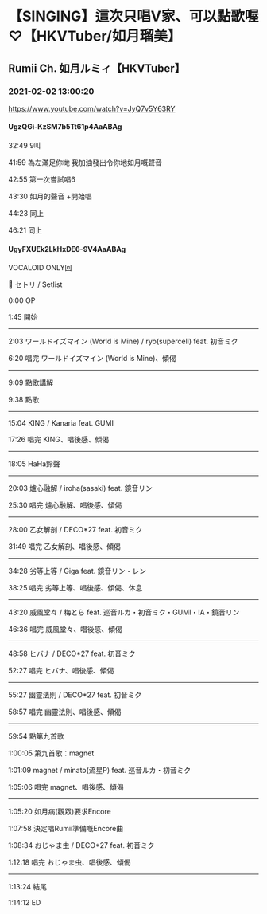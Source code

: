 # 【SINGING】這次只唱V家、可以點歌喔♡【HKVTuber/如月瑠美】

## Rumii Ch. 如月ルミィ【HKVTuber】

### 2021-02-02 13:00:20

https://www.youtube.com/watch?v=JyQ7v5Y63RY

#### UgzQGi-KzSM7b5Tt61p4AaABAg

32:49 9叫

41:59 為左滿足你哋 我加油發出令你地如月嘅聲音

42:55 第一次嘗試唱6

43:30 如月的聲音 +開始唱

44:23 同上

46:21 同上



#### UgyFXUEk2LkHxDE6-9V4AaABAg

VOCALOID ONLY回

🎤 セトリ / Setlist



0:00 OP

1:45 開始

----------------------------------------

2:03 ワールドイズマイン (World is Mine) / ryo(supercell) feat. 初音ミク

6:20 唱完 ワールドイズマイン (World is Mine)、傾偈

----------------------------------------

9:09 點歌講解

9:38 點歌

----------------------------------------

15:04 KING / Kanaria feat. GUMI

17:26 唱完 KING、唱後感、傾偈

----------------------------------------

18:05 HaHa鈴聲

----------------------------------------

20:03 爐心融解 / iroha(sasaki) feat. 鏡音リン

25:30 唱完 爐心融解、唱後感、傾偈

----------------------------------------

28:00 乙女解剖 / DECO*27 feat. 初音ミク

31:49 唱完 乙女解剖、唱後感、傾偈

----------------------------------------

34:28 劣等上等 / Giga feat. 鏡音リン・レン

38:25 唱完 劣等上等、唱後感、傾偈、休息

----------------------------------------

43:20 威風堂々 / 梅とら feat. 巡音ルカ・初音ミク・GUMI・IA・鏡音リン

46:36 唱完 威風堂々、唱後感、傾偈

----------------------------------------

48:58 ヒバナ / DECO*27 feat. 初音ミク

52:27 唱完 ヒバナ、唱後感、傾偈

----------------------------------------

55:27 幽靈法則 / DECO*27 feat. 初音ミク

58:57 唱完 幽靈法則、唱後感、傾偈

----------------------------------------

59:54 點第九首歌

1:00:05 第九首歌：magnet

1:01:09 magnet / minato(流星P) feat. 巡音ルカ・初音ミク

1:05:06 唱完 magnet、唱後感、傾偈

----------------------------------------

1:05:20 如月病(觀眾)要求Encore

1:07:58 決定唱Rumii準備嘅Encore曲

1:08:34 おじゃま虫 / DECO*27 feat. 初音ミク

1:12:18 唱完 おじゃま虫、唱後感、傾偈

----------------------------------------

1:13:24 結尾

1:14:12 ED

